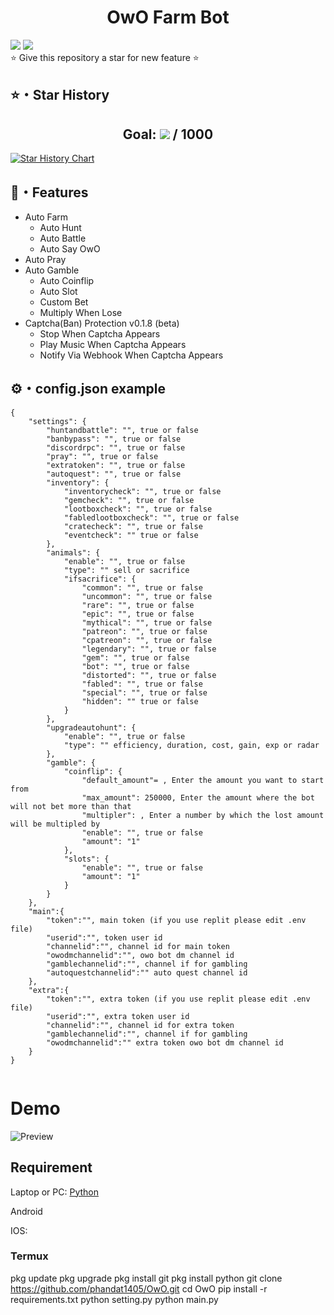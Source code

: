 <h1 align="center">OwO Farm Bot</h1>

<p align="center">
  
<a href="https://github.com/phandat1405/OwO"><img src="https://hits.sh/github.com/phandat1405/OwO.svg?view=today-total&label=Repo%20Today/Total%20Views&color=770ca1&labelColor=007ec6"/></a>
<a href="https://github.com/phandat1405/OwO"><img src="https://img.shields.io/github/last-commit/phandat1405/OwO" /></a><br>
⭐ Give this repository a star for new feature ⭐
</p>

## ⭐・Star History
<h2 align="center">Goal: <a href="https://github.com/phandat1405/OwO/stargazers"><img src="https://img.shields.io/github/stars/phandat1405/OwO" /></a> / 1000</h2>

[![Star History Chart](https://api.star-history.com/svg?repos=phandat1405/OwO&type=Date)](https://star-history.com/#phandat1405/OwO&Date)

## 👑・Features

-   Auto Farm
    -   Auto Hunt
    -   Auto Battle
    -   Auto Say OwO
-   Auto Pray
-   Auto Gamble
    -   Auto Coinflip
    -   Auto Slot
    -   Custom Bet
    -   Multiply When Lose
-   Captcha(Ban) Protection v0.1.8 (beta)
    -   Stop When Captcha Appears
    -   Play Music When Captcha Appears
    -   Notify Via Webhook When Captcha Appears

## ⚙・config.json example

```
{
    "settings": {
        "huntandbattle": "", true or false
        "banbypass": "", true or false
        "discordrpc": "", true or false
        "pray": "", true or false
        "extratoken": "", true or false
        "autoquest": "", true or false
        "inventory": {
            "inventorycheck": "", true or false
            "gemcheck": "", true or false
            "lootboxcheck": "", true or false
            "fabledlootboxcheck": "", true or false
            "cratecheck": "", true or false
            "eventcheck": "" true or false
        },
        "animals": {
            "enable": "", true or false
            "type": "" sell or sacrifice
            "ifsacrifice": {
                "common": "", true or false
                "uncommon": "", true or false
                "rare": "", true or false
                "epic": "", true or false
                "mythical": "", true or false
                "patreon": "", true or false
                "cpatreon": "", true or false
                "legendary": "", true or false
                "gem": "", true or false
                "bot": "", true or false
                "distorted": "", true or false
                "fabled": "", true or false
                "special": "", true or false
                "hidden": "" true or false
            }
        },
        "upgradeautohunt": {
            "enable": "", true or false
            "type": "" efficiency, duration, cost, gain, exp or radar
        },
        "gamble": {
            "coinflip": {
                "default_amount"= , Enter the amount you want to start from
                "max_amount": 250000, Enter the amount where the bot will not bet more than that
                "multipler": , Enter a number by which the lost amount will be multipled by
                "enable": "", true or false
                "amount": "1"
            },
            "slots": {
                "enable": "", true or false
                "amount": "1"
            }
        }
    },
    "main":{
        "token":"", main token (if you use replit please edit .env file)
        "userid":"", token user id
        "channelid":"", channel id for main token
        "owodmchannelid":"", owo bot dm channel id
        "gamblechannelid":"", channel if for gambling
        "autoquestchannelid":"" auto quest channel id
    },
    "extra":{
        "token":"", extra token (if you use replit please edit .env file)
        "userid":"", extra token user id
        "channelid":"", channel id for extra token
        "gamblechannelid":"", channel if for gambling
        "owodmchannelid":"" extra token owo bot dm channel id
    }
}


```


# Demo
![Preview](https://media.discordapp.net/attachments/1155833237025869876/1180791532165546065/image.png?ex=657eb4cf&is=656c3fcf&hm=b13f263c6947161d214bdf69658604321ade752415641c462346c66e0c0f1013&=&format=webp&quality=lossless)

## Requirement
Laptop or PC: [Python](https://www.python.org/downloads/)

Android

IOS: 

### Termux
pkg update
pkg upgrade
pkg install git
pkg install python
git clone https://github.com/phandat1405/OwO.git
cd OwO
pip install -r requirements.txt
python setting.py
python main.py
